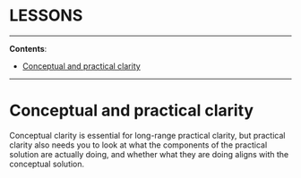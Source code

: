 <h1>LESSONS</h1>

---

**Contents**:

- [Conceptual and practical clarity](#conceptual-and-practical-clarity)

---

# Conceptual and practical clarity
Conceptual clarity is essential for long-range practical clarity, but practical clarity also needs you to look at what the components of the practical solution are actually doing, and whether what they are doing aligns with the conceptual solution.